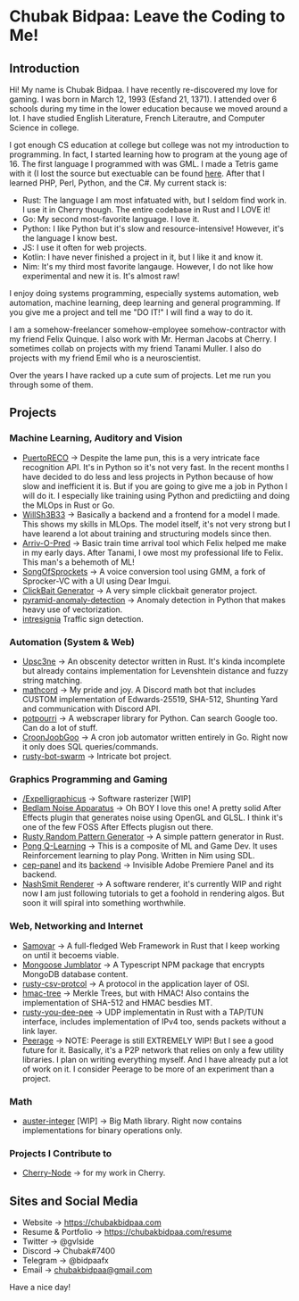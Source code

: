 # Chubak Bidpaa: Leave the Coding to Me!

## Introduction

Hi! My name is Chubak Bidpaa. I have recently re-discovered my love for gaming. I was born in March 12, 1993 (Esfand 21, 1371). I attended over 6 schools during my time in the lower education because we moved around a lot. I have studied English Literature, French Literautre, and Computer Science in college. 

I got enough CS education at college but college was not my introduction to programming. In fact, I started learning how to program at the young age of 16. The first language I programmed with was GML. I made a Tetris game with it (I lost the source but exectuable can be found [here](http://drive.google.com/uc?id=1tiJwc8e0pNVODyk4CvkTIkNu7SqpwNcR). After that I learned PHP, Perl, Python, and the C#. My current stack is:

* Rust: The language I am most infatuated with, but I seldom find work in. I use it in Cherry though. The entire codebase in Rust and I LOVE it!
* Go: My second most-favorite language. I love it.
* Python: I like Python but it's slow and resource-intensive! However, it's the language I know best.
* JS: I use it often for web projects.
* Kotlin: I have never finished a project in it, but I like it and know it.
* Nim: It's my third most favorite langauge. However, I do not like how experimental and new it is. It's almost raw!

I enjoy doing systems programming, especially systems automation, web automation, machine learning, deep learning and general programming. If you give me a project and tell me "DO IT!" I will find a way to do it. 

I am a somehow-freelancer somehow-employee somehow-contractor with my friend Felix Quinque. I also work with Mr. Herman Jacobs at Cherry. I sometimes collab on projects with my friend Tanami Muller. I also do projects with my friend Emil who is a neuroscientist. 

Over the years I have racked up a cute sum of projects. Let me run you through some of them.

## Projects

### Machine Learning, Auditory and Vision

* [PuertoRECO](https://github.com/Chubek/PuertoRECO) -> Despite the lame pun, this is a very intricate face recognition API. It's in Python so it's not very fast. In the recent months I have decided to do less and less projects in Python because of how slow and inefficient it is. But if you are going to give me a job in Python I will do it. I especially like training using Python and predictiing and doing the MLOps in Rust or Go.
* [WillSh3B33](https://github.com/Chubek/will-sh3-b33) -> Basically a backend and a frontend for a model I made. This shows my skills in MLOps. The model itself, it's not very strong but I have learend a lot about training and structuring models since then.
* [Arriv-O-Pred](https://github.com/Chubek/Arriv-O-Pred) -> Basic train time arrival tool which Felix helped me make in my early days. After Tanami, I owe most my professional life to Felix. This man's a behemoth of ML!
* [SongOfSprockets](https://github.com/Chubek/SongOfTheSprockets) -> A voice conversion tool using GMM, a fork of Sprocker-VC with a UI using Dear Imgui.
* [ClickBait Generator](https://github.com/Chubek/clickbait-generator) -> A very simple clickbait generator project.
* [pyramid-anomaly-detection](https://github.com/Chubek/pyramid-anomally-detection) -> Anomaly detection in Python that makes heavy use of vectorization.
* [intresignia](https://github.com/chubek/intresignia) Traffic sign detection.

### Automation (System & Web)
* [Upsc3ne](https://github.com/Chubek/upsc3ne) -> An obscenity detector written in Rust. It's kinda incomplete but already contains implementation for Levenshtein distance and fuzzy string matching.
* [mathcord](https://github.com/Chubek/mathcord) -> My pride and joy. A Discord math bot that includes CUSTOM implementation of Edwards-25519, SHA-512, Shunting Yard and communication with Discord API.
* [potpourri](https://github.com/Chubek/potpourri) -> A webscraper library for Python. Can search Google too. Can do a lot of stuff.
* [CroonJoobGoo](https://github.com/Chubek/CroonJoobGoo) -> A cron job automator written entirely in Go. Right now it only does SQL queries/commands.
* [rusty-bot-swarm](https://github.com/Chubek/rusty-bot-swarm) -> Intricate bot project.

### Graphics Programming and Gaming
* [/Expelligraphicus](https://github.com/Chubek/Expelligraphicus) -> Software rasterizer [WIP]
* [Bedlam Noise Apparatus](https://github.com/Chubek/Bedlam-Noise-Apparatus) -> Oh BOY I love this one! A pretty solid After Effects plugin that generates noise using OpenGL and GLSL. I think it's one of the few FOSS After Effects plugisn out there. 
* [Rusty Random Pattern Generator](https://github.com/Chubek/rusty-random-pattern-generator) -> A simple pattern generator in Rust.
* [Pong Q-Learning](https://github.com/Chubek/pong-q-learning-nim) -> This is a composite of ML and Game Dev. It uses Reinforcement learning to play Pong. Written in Nim using SDL.
* [cep-panel](https://github.com/Chubek/cep-panel-for-carlo) and its [backend](https://github.com/Chubek/backend-carlo) -> Invisible Adobe Premiere Panel and its backend.
* [NashSmit Renderer](https://github.com/Chubek/NaqshSmith-Renderer) -> A software renderer, it's currently WIP and right now I am just following tutorials to get a foohold in rendering algos. But soon it will spiral into something worthwhile.

### Web, Networking and Internet
* [Samovar](https://github.com/Chubek/Samovar) -> A full-fledged Web Framework in Rust that I keep working on until it becoems viable.
* [Mongoose Jumblator](https://github.com/Chubek/mongoose-jumblator) -> A Typescript NPM package that encrypts MongoDB database content. 
* [rusty-csv-protcol](https://github.com/Chubek/rusty-csv-protocol) -> A protocol in the application layer of OSI.
* [hmac-tree](https://github.com/chubek/hmac-tree) -> Merkle Trees, but with HMAC! Also contains the implementation of SHA-512 and HMAC besdies MT.
* [rusty-you-dee-pee](https://github.com/chubek/rusty-you-dee-pee) -> UDP implementatin in Rust with a TAP/TUN interface, includes implementation of IPv4 too, sends packets without a link layer.
* [Peerage](https://github.com/Chubek/Peerage) -> NOTE: Peerage is still EXTREMELY WIP! But I see a good future for it. Basically, it's a P2P network  that relies on only a few utility libraries. I plan on writing everything myself. And I have already put a lot of work on it. I consider Peerage to be more of an experiment than a project.

### Math
* [auster-integer](https://github.com/Chubek/auster-integer) [WIP] -> Big Math library. Right now contains implementations for binary operations only.

### Projects I Contribute to
* [Cherry-Node](https://github.com/CherryNetwork/Cherry-Node) -> for my work in Cherry.


## Sites and Social Media

* Website -> https://chubakbidpaa.com
* Resume & Portfolio -> https://chubakbidpaa.com/resume
* Twitter -> @gvlside
* Discord -> Chubak#7400
* Telegram -> @bidpaafx
* Email -> chubakbidpaa@gmail.com


Have a nice day!

